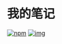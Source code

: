 # 我的笔记
[![npm](https://img.shields.io/npm/v/snote.svg?label=归档日期&colorB=brightgreen)](https://unpkg.com/snote/)
[![img](https://img.shields.io/npm/v/snote-img.svg?label=导图备份&colorB=brightgreen)](https://unpkg.com/snote-img/)

